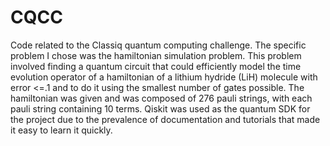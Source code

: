 # CQCC
Code related to the Classiq quantum computing challenge. The specific problem I chose was the hamiltonian simulation problem. 
This problem involved finding a quantum circuit that could efficiently model the time evolution operator of a hamiltonian of a lithium hydride (LiH) molecule with error <=.1 and to do it using the smallest number of gates possible. The hamiltonian was given and was composed of 276 pauli strings, with each pauli string containing 10 terms. Qiskit was used as the quantum SDK for the project due to the prevalence of documentation and tutorials that made it easy to learn it quickly. 
